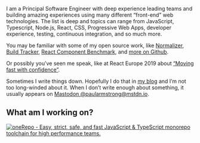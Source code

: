 I am a Principal Software Engineer with deep experience leading teams and building amazing experiences using many different “front-end” web technologies. The list is deep and topics can range from JavaScript, Typescript, Node.js, React, CSS, Progressive Web Apps, developer experience, testing, continuous integration, and so much more.

You may be familiar with some of my open source work, like [Normalizer](https://github.com/paularmstrong/normalizr), [Build Tracker](https://buildtracker.dev), [React Component Benchmark](https://github.com/paularmstrong/react-component-benchmark), and [more on Github](https://github.com/paularmstrong 'Paul Armstrong’s Github profile').

Or possibly you’ve seen me speak, like at React Europe 2019 about [“Moving fast with confidence”](https://www.youtube.com/watch?v=ikn_dBSski8).

Sometimes I write things down. Hopefully I do that in [my blog](https://paularmstrong.dev/blog) and I’m not too long-winded about it. When I don’t write enough about something, it usually appears on [Mastodon @paularmstrong@mstdn.io](https://mstdn.io/@paularmstrong).

## What am I working on?

[![oneRepo - Easy, strict, safe, and fast JavaScript & TypeScript monorepo toolchain for high performance teams.](https://onerepo.tools/open-graph/index.png)](https://onerepo.tools)
